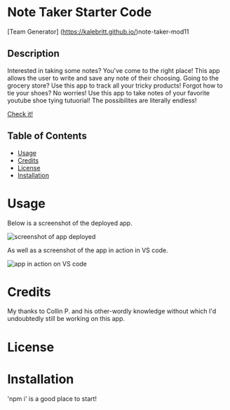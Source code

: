 # Note Taker Starter Code
[Team Generator] (https://kalebritt.github.io/)note-taker-mod11

## Description
Interested in taking some notes?  You've come to the right place!  This app allows the user to write and save any note of their choosing.  Going to the grocery store?  Use this app to track all your tricky products!  Forgot how to tie your shoes?  No worries!  Use this app to take notes of your favorite youtube shoe tying tutuorial!  The possibilites are literally endless!

[Check it!](https://watch.screencastify.com/v/ewpUHBw52j6HL1tP7G7I)

## Table of Contents

- [Usage](#usage)
- [Credits](#credits)
- [License](#license)
- [Installation](#installation)

# Usage
Below is a screenshot of the deployed app.

![screenshot of app deployed](/assets/Screenshot%20profile-generator-mod10.png)

As well as a screenshot of the app in action in VS code.

![app in action on VS code](/assets/profile-generator-mod10-vscode.png)

# Credits
My thanks to Collin P. and his other-wordly knowledge without which I'd undoubtedly still be working on this app.

# License


# Installation 
'npm i' is a good place to start!